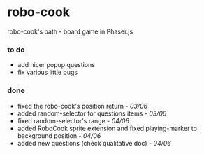 # robo-cook
robo-cook's path  -  board game in Phaser.js


### to do
 - add nicer popup questions
 - fix various little bugs

### done
 - fixed the robo-cook's position return - *03/06*
 - added random-selector for questions items - *03/06*
 - fixed random-selector's range - *04/06*
 - added RoboCook sprite extension and fixed playing-marker to background position - *04/06*
 - added new questions (check qualitative doc) - *04/06*
